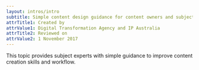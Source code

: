 ```yaml
---
layout: intros/intro
subtitle: Simple content design guidance for content owners and subject experts.
attrTitle1: Created by
attrValue1: Digital Transformation Agency and IP Australia
attrTitle2: Reviewed on
attrValue2: 1 November 2017
---
```

This topic provides subject experts with simple guidance to improve content creation skills and workflow.
